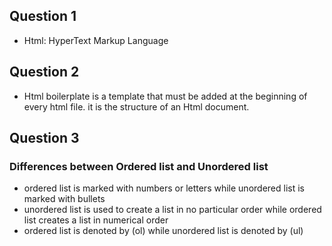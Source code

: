  ## Question 1

  - Html: HyperText Markup Language

  ## Question 2
 - Html boilerplate is a template that must be added at the beginning of every html file. it is the structure of an Html document.  

 ## Question 3
 ### Differences between Ordered list and Unordered list


  - ordered list is marked with numbers or letters while unordered list is marked with bullets
  - unordered list is used to create a list in no particular order while ordered list creates a list in numerical order
  - ordered list is denoted by (ol) while unordered list is denoted by (ul) 

